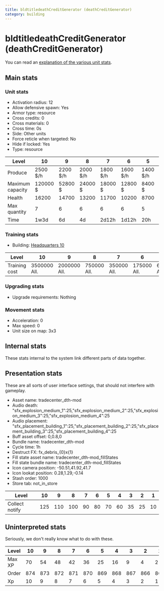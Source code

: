 ```yaml
---
title: bldtitledeathCreditGenerator (deathCreditGenerator)
category: building
---
```


# bldtitledeathCreditGenerator (deathCreditGenerator)

You can read an [explanation  of the various unit stats](unitexplained.md).

## Main stats

### Unit stats

  * Activation radius: 12
  * Allow defensive spawn: Yes
  * Armor type: resource
  * Cross credits: 0
  * Cross materials: 0
  * Cross time: 0s
  * Side: Other units
  * Force reticle when targeted: No
  * Hide if locked: Yes
  * Type: resource

|Level           |10      |9       |8       |7       |6       |5       |4       |3      |2      |1      |
|----------------|--------|--------|--------|--------|--------|--------|--------|-------|-------|-------|
|Produce         |2500 $/h|2200 $/h|2000 $/h|1800 $/h|1600 $/h|1400 $/h|1200 $/h|700 $/h|500 $/h|200 $/h|
|Maximum capacity|120000 $|52800 $ |24000 $ |18000 $ |12800 $ |8400 $  |6000 $  |2800 $ |1500 $ |400 $  |
|Health          |16200   |14700   |13200   |11700   |10200   |8700    |7200    |5400   |4500   |3000   |
|Max quantity    |7       |6       |6       |6       |6       |5       |4       |3      |2      |2      |
|Time            |1w3d    |6d      |4d      |2d12h   |1d12h   |20h     |12h     |2h     |30m    |1m     |


### Training stats

  * Building: [Headquarters 10](smugglerHQ.html)

|Level        |10          |9           |8          |7          |6          |5         |4         |3         |2        |1       |
|-------------|------------|------------|-----------|-----------|-----------|----------|----------|----------|---------|--------|
|Training cost|3500000 All.|2000000 All.|750000 All.|350000 All.|175000 All.|60000 All.|30000 All.|10000 All.|2000 All.|750 All.|


### Upgrading stats

  * Upgrade requirements: Nothing

### Movement stats

  * Acceleration: 0
  * Max speed: 0
  * Unit size on map: 3x3

## Internal stats

These stats internal to the system link different parts of data together.


## Presentation stats

These are all sorts of user interface settings, that should not interfere with gameplay.

  * Asset name: tradecenter_dth-mod
  * Audio death: "sfx_explosion_medium_1":25,"sfx_explosion_medium_2":25,"sfx_explosion_medium_3":25,"sfx_explosion_medium_4":25
  * Audio placement: "sfx_placement_building_1":25,"sfx_placement_building_2":25,"sfx_placement_building_3":25,"sfx_placement_building_4":25
  * Buff asset offset: 0,0.8,0
  * Bundle name: tradecenter_dth-mod
  * Cycle time: 1h
  * Destruct FX: fx_debris_{0}x{1}
  * Fill state asset name: tradecenter_dth-mod_fillStates
  * Fill state bundle name: tradecenter_dth-mod_fillStates
  * Icon camera position: -50.51,41.92,41.7
  * Icon lookat position: 0.28,1.29,-0.14
  * Stash order: 1000
  * Store tab: not_in_store

|Level         |10 |9  |8  |7 |6 |5 |4 |3 |2 |1 |
|--------------|---|---|---|--|--|--|--|--|--|--|
|Collect notify|125|110|100|90|80|70|60|35|25|10|


## Uninterpreted stats

Seriously, we don't really know what to do with these.

|Level |10 |9  |8  |7  |6  |5  |4  |3  |2  |1  |
|------|---|---|---|---|---|---|---|---|---|---|
|Max XP|70 |54 |48 |42 |36 |25 |16 |9  |4  |2  |
|Order |874|873|872|871|870|869|868|867|866|865|
|Xp    |10 |9  |8  |7  |6  |5  |4  |3  |2  |1  |


